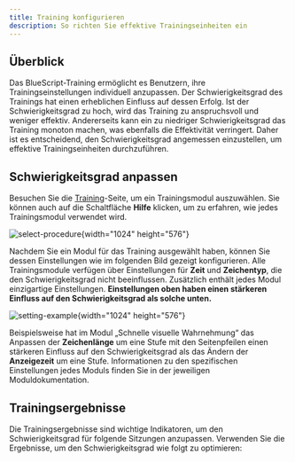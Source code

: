 ```yaml
---
title: Training konfigurieren
description: So richten Sie effektive Trainingseinheiten ein
---
```


## Überblick

Das BlueScript-Training ermöglicht es Benutzern, ihre Trainingseinstellungen individuell anzupassen. Der Schwierigkeitsgrad des Trainings hat einen erheblichen Einfluss auf dessen Erfolg. Ist der Schwierigkeitsgrad zu hoch, wird das Training zu anspruchsvoll und weniger effektiv. Andererseits kann ein zu niedriger Schwierigkeitsgrad das Training monoton machen, was ebenfalls die Effektivität verringert. Daher ist es entscheidend, den Schwierigkeitsgrad angemessen einzustellen, um effektive Trainingseinheiten durchzuführen.

## Schwierigkeitsgrad anpassen

Besuchen Sie die [Training](de/train)-Seite, um ein Trainingsmodul auszuwählen. Sie können auch auf die Schaltfläche **Hilfe** klicken, um zu erfahren, wie jedes Trainingsmodul verwendet wird.

![select-procedure](/select-procedure.png){width="1024" height="576"}

Nachdem Sie ein Modul für das Training ausgewählt haben, können Sie dessen Einstellungen wie im folgenden Bild gezeigt konfigurieren. Alle Trainingsmodule verfügen über Einstellungen für **Zeit** und **Zeichentyp**, die den Schwierigkeitsgrad nicht beeinflussen. Zusätzlich enthält jedes Modul einzigartige Einstellungen. **Einstellungen oben haben einen stärkeren Einfluss auf den Schwierigkeitsgrad als solche unten.**

![setting-example](/setting-example.png){width="1024" height="576"}

Beispielsweise hat im Modul „Schnelle visuelle Wahrnehmung“ das Anpassen der **Zeichenlänge** um eine Stufe mit den Seitenpfeilen einen stärkeren Einfluss auf den Schwierigkeitsgrad als das Ändern der **Anzeigezeit** um eine Stufe. Informationen zu den spezifischen Einstellungen jedes Moduls finden Sie in der jeweiligen Moduldokumentation.

## Trainingsergebnisse

Die Trainingsergebnisse sind wichtige Indikatoren, um den Schwierigkeitsgrad für folgende Sitzungen anzupassen. Verwenden Sie die Ergebnisse, um den Schwierigkeitsgrad wie folgt zu optimieren:
